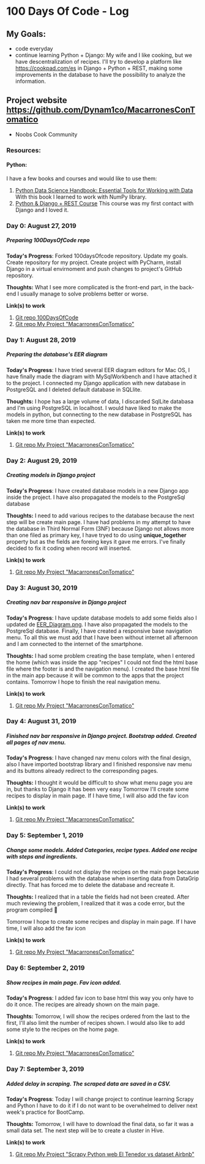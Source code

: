 # 100 Days Of Code - Log

## My Goals:
* code everyday
* continue learning Python + Django: My wife and I like cooking, but we have descentralization of recipes. I'll try to develop a platform like https://cookpad.com/es in Django + Python + REST, making some improvements in the database to have the possibility to analyze the information.

## Project website https://github.com/Dynam1co/MacarronesConTomatico
* Noobs Cook Community

### Resources:

#### Python:
I have a few books and courses and would like to use them:
1. [Python Data Science Handbook: Essential Tools for Working with Data](https://www.amazon.com/Python-Data-Science-Handbook-Essential/dp/1491912057/ref=sr_1_1?crid=1RH3QBDHK6Y2D&keywords=python+data+science+handbook&qid=1566929081&s=gateway&sprefix=python+data%2Caps%2C215&sr=8-1) With this book I learned to work with NumPy library.
2. [Python & Django + REST Course](https://plataforma.keepcoding.io/p/curso-online-python-django-rest) This course was my first contact with Django and I loved it.

### Day 0: August 27, 2019
##### Preparing 100DaysOfCode repo

**Today's Progress**: Forked 100daysOfcode repository. Update my goals. Create repository for my project. Create project with PyCharm, install Django in a virtual envirnoment and push changes to project's GitHub repository.

**Thoughts:** What I see more complicated is the front-end part, in the back-end I usually manage to solve problems better or worse.

**Link(s) to work**
1. [Git repo 100DaysOfCode](https://github.com/Dynam1co/100-days-of-code)
2. [Git repo My Project "MacarronesConTomatico"](https://github.com/Dynam1co/MacarronesConTomatico)

### Day 1: August 28, 2019
##### Preparing the database's EER diagram 

**Today's Progress**: I have tried several EER diagram editors for Mac OS, I have finally made the diagram with MySqlWorkbench and I have attached it to the project. I connected my Django application with new database in PostgreSQL and I deleted default database in SQLlite.

**Thoughts:** I hope has a large volume of data, I discarded SqlLite databasa and I'm using PostgreSQL in localhost. I would have liked to make the models in python, but connecting to the new database in PostgreSQL has taken me more time than expected.

**Link(s) to work**
1. [Git repo My Project "MacarronesConTomatico"](https://github.com/Dynam1co/MacarronesConTomatico)

### Day 2: August 29, 2019
##### Creating models in Django project

**Today's Progress**: I have created database models in a new Django app inside the project. I have also propagated the models to the PostgreSql database

**Thoughts:** I need to add various recipes to the database because the next step will be create main page. I have had problems in my attempt to have the database in Third Normal Form (3NF) because Django not allows more than one filed as primary key, I have tryed to do using <strong>unique_together</strong> property but as the fields are foreing keys it gave me errors. I've finally decided to fix it coding when record will inserted.  

**Link(s) to work**
1. [Git repo My Project "MacarronesConTomatico"](https://github.com/Dynam1co/MacarronesConTomatico)

### Day 3: August 30, 2019
##### Creating nav bar responsive in Django project

**Today's Progress**: I have update database models to add some fields also I updated de [EER_Diagram.png](https://github.com/Dynam1co/MacarronesConTomatico/blob/master/EER_Diagram.png). I have also propagated the models to the PostgreSql database. Finally, I have created a responsive base navigation menu. To all this we must add that I have been without internet all afternoon and I am connected to the internet of the smartphone.

**Thoughts:** I had some problem creating the base template, when I entered the home (which was inside the app "recipes" I could not find the html base file where the footer is and the navigation menu). I created the base html file in the main app because it will be common to the apps that the project contains. Tomorrow I hope to finish the real navigation menu.  

**Link(s) to work**
1. [Git repo My Project "MacarronesConTomatico"](https://github.com/Dynam1co/MacarronesConTomatico)

### Day 4: August 31, 2019
##### Finished nav bar responsive in Django project. Bootstrap added. Created all pages of nav menu.

**Today's Progress**: I have changed nav menu colors with the final design, also I have imported bootstrap library and I finished responsive nav menu and its buttons already redirect to the corresponding pages.

**Thoughts:** I thought it would be difficult to show what menu page you are in, but thanks to Django it has been very easy Tomorrow I'll create some recipes to display in main page. If I have time, I will also add the fav icon

**Link(s) to work**
1. [Git repo My Project "MacarronesConTomatico"](https://github.com/Dynam1co/MacarronesConTomatico)

### Day 5: September 1, 2019
##### Change some models. Added Categories, recipe types. Added one recipe with steps and ingredients.

**Today's Progress**: I could not display the recipes on the main page because I had several problems with the database when inserting data from DataGrip directly. That has forced me to delete the database and recreate it.

**Thoughts:** I realized that in a table the fields had not been created. After much reviewing the problem, I realized that it was a code error, but the program compiled 🤔

Tomorrow I hope to create some recipes and display in main page. If I have time, I will also add the fav icon

**Link(s) to work**
1. [Git repo My Project "MacarronesConTomatico"](https://github.com/Dynam1co/MacarronesConTomatico)

### Day 6: September 2, 2019
##### Show recipes in main page. Fav icon added.

**Today's Progress**: I added fav icon to base html this way you only have to do it once. The recipes are already shown on the main page.

**Thoughts:** Tomorrow, I will show the recipes ordered from the last to the first, I'll also limit the number of recipes shown. I would also like to add some style to the recipes on the home page.

**Link(s) to work**
1. [Git repo My Project "MacarronesConTomatico"](https://github.com/Dynam1co/MacarronesConTomatico)

### Day 7: September 3, 2019
##### Added delay in scraping. The scraped data are saved in a CSV.

**Today's Progress**: Today I will change project to continue learning Scrapy and Python I have to do it if I do not want to be overwhelmed to deliver next week's practice for BootCamp.

**Thoughts:** Tomorrow, I will have to download the final data, so far it was a small data set. The next step will be to create a cluster in Hive.

**Link(s) to work**
1. [Git repo My Project "Scrapy Python web El Tenedor vs dataset Airbnb"](https://github.com/Dynam1co/kc_ej_bdarchitecture_scrapy_tenedor)
